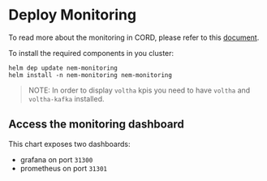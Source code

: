 # Deploy Monitoring

To read more about the monitoring in CORD, please refer to this [document](https://docs.google.com/document/d/1hCljvKzsNW9D2Y1cbvOTNOCbTy1AgH33zXvVjbicjH8/edit).

To install the required components in you cluster:

```shell
helm dep update nem-monitoring
helm install -n nem-monitoring nem-monitoring
```

> NOTE: In order to display `voltha` kpis you need to have `voltha`
> and `voltha-kafka` installed.

## Access the monitoring dashboard

This chart exposes two dashboards:

- grafana on port `31300`
- prometheus on port `31301`
